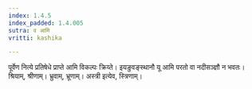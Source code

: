 ```yaml
---
index: 1.4.5
index_padded: 1.4.005
sutra: व आमि
vritti: kashika

---
```

पूर्वेण नित्ये प्रतिषेधे प्राप्ते आमि विकल्पः क्रिय्ते। इयङुवङ्स्थानौ यू आमि परतो वा नदीसञ्ज्ञौ न भवतः। श्रियाम्, श्रीणाम्। भ्रुवाम्, भ्रूणाम्। अस्त्री इत्येव, स्त्रिणाम्।